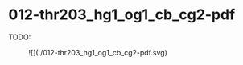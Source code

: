 # 012-thr203_hg1_og1_cb_cg2-pdf

TODO:

<div id="rogfp-view" class="mol-container"></div>
<script>
var uri = 'https://files.rcsb.org/view/1jc0.pdb';
jQuery.ajax( uri, {
    success: function(data) {
        // https://3dmol.org/doc/GLViewer.html
        let viewer = $3Dmol.createViewer(
            document.querySelector('#rogfp-view'),
            { backgroundAlpha: '0.0' }
        );
        let resi1 = 203;
        viewer.addModel( data, 'pdb' );
        viewer.setStyle({chain: 'A'}, {cartoon: {color: 'spectrum', opacity: 0.65}});
        viewer.setStyle({chain: 'A', resi: 66}, {stick: {}, cartoon: {color: "spectrum", opacity: 0.65}});
        viewer.setStyle({chain: 'A', resi: 145}, {stick: {}, cartoon: {color: "spectrum", opacity: 0.65}});
        viewer.setStyle({chain: 'A', resi: 147}, {stick: {}, cartoon: {color: "spectrum", opacity: 0.65}});
        viewer.setStyle({chain: 'A', resi: 148}, {stick: {}, cartoon: {color: "spectrum", opacity: 0.65}});
        viewer.setStyle({chain: 'A', resi: 204}, {stick: {}, cartoon: {color: "spectrum", opacity: 0.65}});
        viewer.setStyle({chain: 'A', resi: 203}, {stick: {}, cartoon: {color: "spectrum", opacity: 0.65}});
        viewer.setStyle({chain: 'A', resi: 205}, {stick: {}, cartoon: {color: "spectrum", opacity: 0.65}});
        viewer.setStyle({chain: 'A', resi: 222}, {stick: {}, cartoon: {color: "spectrum", opacity: 0.65}});
        viewer.addLabel("HG1", {screenOffset: {x: -50, y: 20}}, {chain: "A", resi: resi1, atom: "OG1"})
        viewer.addLabel("OG1", {}, {chain: "A", resi: resi1, atom: "OG1"})
        viewer.addLabel("CB", {}, {chain: "A", resi: resi1, atom: "CB"})
        viewer.addLabel("CG2", {}, {chain: "A", resi: resi1, atom: "CG2"})
        viewer.setStyle({chain: 'B'}, {});
        viewer.setStyle({chain: 'C'}, {});
        viewer.setView([ -178.82870089204013, -9.020158654661756, -44.60591775213842, 106.29707108354225, 0.6924978689831114, -0.24142719832554138, -0.0777616303369363, 0.6753611909266557 ]);
        viewer.setClickable({}, true, function(atom,viewer,event,container) {
            console.log(viewer.getView());
        });
        viewer.render();
    },
    error: function(hdr, status, err) {
        console.error( "Failed to load " + uri + ": " + err );
    },
});
</script>

<figure markdown>
![](./012-thr203_hg1_og1_cb_cg2-pdf.svg)
</figure>
